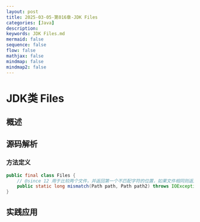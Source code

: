 ```yaml
---
layout: post
title: 2025-03-05-第016章-JDK Files
categories: [Java]
description: 
keywords: JDK Files.md
mermaid: false
sequence: false
flow: false
mathjax: false
mindmap: false
mindmap2: false
---
```

# JDK类 Files

## 概述

## 源码解析

### 方法定义

```java
public final class Files {
	// @since 12 用于比较两个文件，并返回第一个不匹配字符的位置，如果文件相同则返回-1L
    public static long mismatch(Path path, Path path2) throws IOException {}
}
```



## 实践应用